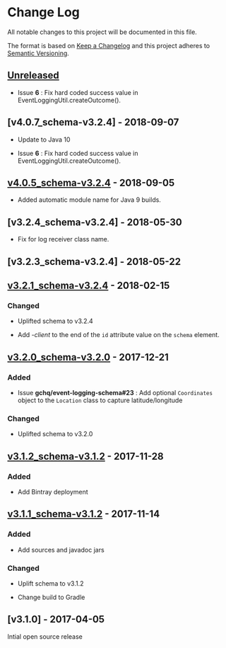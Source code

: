 # Change Log
All notable changes to this project will be documented in this file.

The format is based on [Keep a Changelog](http://keepachangelog.com/) 
and this project adheres to [Semantic Versioning](http://semver.org/).

## [Unreleased]

* Issue **6** : Fix hard coded success value in EventLoggingUtil.createOutcome().

## [v4.0.7_schema-v3.2.4] - 2018-09-07

* Update to Java 10

* Issue **6** : Fix hard coded success value in EventLoggingUtil.createOutcome().


## [v4.0.5_schema-v3.2.4] - 2018-09-05

* Added automatic module name for Java 9 builds.

## [v3.2.4_schema-v3.2.4] - 2018-05-30

* Fix for log receiver class name.


## [v3.2.3_schema-v3.2.4] - 2018-05-22


## [v3.2.1_schema-v3.2.4] - 2018-02-15

### Changed

* Uplifted schema to v3.2.4

* Add _-client_ to the end of the `id` attribute value on the `schema` element.


## [v3.2.0_schema-v3.2.0] - 2017-12-21

### Added

* Issue **gchq/event-logging-schema#23** : Add optional `Coordinates` object to the `Location` class to capture latitude/longitude

### Changed

* Uplifted schema to v3.2.0


## [v3.1.2_schema-v3.1.2] - 2017-11-28

### Added

* Add Bintray deployment


## [v3.1.1_schema-v3.1.2] - 2017-11-14

### Added

* Add sources and javadoc jars

### Changed

* Uplift schema to v3.1.2

* Change build to Gradle


## [v3.1.0] - 2017-04-05
Intial open source release

[Unreleased]: https://github.com/gchq/event-logging/compare/v4.0.2_schema-v3.2.4...HEAD
[v4.0.5_schema-v3.2.4]: https://github.com/gchq/event-logging/compare/v3.2.1_schema-v4.0.1...v4.0.5_schema-v3.2.4
[v4.0.1_schema-v3.2.4]: https://github.com/gchq/event-logging/compare/v3.2.1_schema-v3.2.0...v4.0.1_schema-v3.2.4
[v4.0.1_schema-v3.2.4]: https://github.com/gchq/event-logging/compare/v3.2.1_schema-v3.2.0...v4.0.1_schema-v3.2.4
[v3.2.1_schema-v3.2.4]: https://github.com/gchq/event-logging/compare/v3.2.0_schema-v3.2.0...v3.2.1_schema-v3.2.4
[v3.2.0_schema-v3.2.0]: https://github.com/gchq/event-logging/compare/v3.1.2_schema-v3.1.2...v3.2.0_schema-v3.2.0
[v3.1.2_schema-v3.1.2]: https://github.com/gchq/event-logging/compare/v3.1.1_schema-v3.1.2...v3.1.2_schema-v3.1.2
[v3.1.1_schema-v3.1.2]: https://github.com/gchq/event-logging/compare/v3.1.0...v3.1.1_schema-v3.1.2
